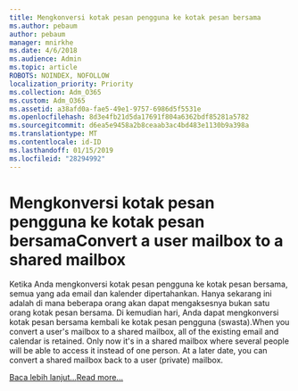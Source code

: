 ```yaml
---
title: Mengkonversi kotak pesan pengguna ke kotak pesan bersama
ms.author: pebaum
author: pebaum
manager: mnirkhe
ms.date: 4/6/2018
ms.audience: Admin
ms.topic: article
ROBOTS: NOINDEX, NOFOLLOW
localization_priority: Priority
ms.collection: Adm_O365
ms.custom: Adm_O365
ms.assetid: a38afd0a-fae5-49e1-9757-6986d5f5531e
ms.openlocfilehash: 8d3e4fb21d5da17691f804a6362bdf85281a5782
ms.sourcegitcommit: d6ea5e9458a2b8ceaab3ac4bd483e1130b9a398a
ms.translationtype: MT
ms.contentlocale: id-ID
ms.lasthandoff: 01/15/2019
ms.locfileid: "28294992"
---
```

# <a name="convert-a-user-mailbox-to-a-shared-mailbox"></a><span data-ttu-id="484d2-102">Mengkonversi kotak pesan pengguna ke kotak pesan bersama</span><span class="sxs-lookup"><span data-stu-id="484d2-102">Convert a user mailbox to a shared mailbox</span></span>

<span data-ttu-id="484d2-p101">Ketika Anda mengkonversi kotak pesan pengguna ke kotak pesan bersama, semua yang ada email dan kalender dipertahankan. Hanya sekarang ini adalah di mana beberapa orang akan dapat mengaksesnya bukan satu orang kotak pesan bersama. Di kemudian hari, Anda dapat mengkonversi kotak pesan bersama kembali ke kotak pesan pengguna (swasta).</span><span class="sxs-lookup"><span data-stu-id="484d2-p101">When you convert a user's mailbox to a shared mailbox, all of the existing email and calendar is retained. Only now it's in a shared mailbox where several people will be able to access it instead of one person. At a later date, you can convert a shared mailbox back to a user (private) mailbox.</span></span>
  
[<span data-ttu-id="484d2-106">Baca lebih lanjut...</span><span class="sxs-lookup"><span data-stu-id="484d2-106">Read more...</span></span>](https://support.office.com/article/2e122487-e1f5-4f26-ba41-5689249d93ba)
  

